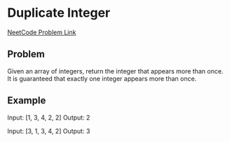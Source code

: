 # Duplicate Integer

[NeetCode Problem Link](https://neetcode.io/problems/duplicate-integer?list=neetcode150)

## Problem
Given an array of integers, return the integer that appears more than once. It is guaranteed that exactly one integer appears more than once.

## Example
Input: [1, 3, 4, 2, 2]
Output: 2

Input: [3, 1, 3, 4, 2]
Output: 3
